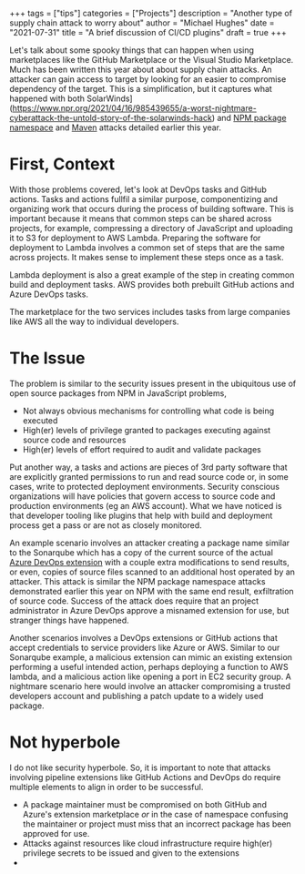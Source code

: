 +++
tags = ["tips"]
categories = ["Projects"]
description = "Another type of supply chain attack to worry about"
author = "Michael Hughes"
date = "2021-07-31"
title = "A brief discussion of CI/CD plugins"
draft = true
+++

Let's talk about some spooky things that can happen when using marketplaces like the GitHub Marketplace or the Visual Studio Marketplace. Much has been written
this year about about supply chain attacks. An attacker can gain access to target by looking for an easier to compromise dependency of the target. This is a 
simplification, but it captures what happened with both SolarWinds](https://www.npr.org/2021/04/16/985439655/a-worst-nightmare-cyberattack-the-untold-story-of-the-solarwinds-hack) and [NPM package namespace](https://blog.sonatype.com/dependency-hijacking-software-supply-chain-attack-hits-more-than-35-organizations) and [Maven](https://blog.sonatype.com/malware-removed-from-maven-central) attacks detailed earlier this year.

<!--more-->

# First, Context

With those problems covered, let's look at DevOps tasks and GitHub actions. Tasks and actions fullfil a similar purpose, componentizing and organizing work
that occurs during the process of building software. This is important because it means that common steps can be shared across projects, for example, compressing 
a directory of JavaScript and uploading it to S3 for deployment to AWS Lambda. Preparing the software for deployment to Lambda involves a common set of steps that are
the same across projects. It makes sense to implement these steps once as a task.

Lambda deployment is also a great example of the step in creating common build and deployment tasks. AWS provides both prebuilt GitHub actions and Azure DevOps tasks.

The marketplace for the two services includes tasks from large companies like AWS all the way to individual developers.

# The Issue

The problem is similar to the security issues present in the ubiquitous use of open source packages from NPM in JavaScript problems,

- Not always obvious mechanisms for controlling what code is being executed
- High(er) levels of privilege granted to packages executing against source code and resources
- High(er) levels of effort required to audit and validate packages

Put another way, a tasks and actions are pieces of 3rd party software that are explicitly granted permissions to run and read source code or, in some cases, write to protected deployment environments. Security conscious organizations will have policies that govern access to source code and production environments (eg an AWS account). What we have noticed is that developer tooling like plugins that help with build and deployment process get a pass or are not as closely monitored.

An example scenario involves an attacker creating a package name similar to the Sonarqube which has a copy of the current source of the actual [Azure DevOps extension](https://github.com/SonarSource/sonar-scanner-vsts) with a couple extra modifications to send results, or even, copies of source files scanned to an additional host operated by an attacker. This attack is similar the NPM package namespace attacks demonstrated earlier this year on NPM with the same end result, exfiltration of source code. Success of the
attack does require that an project administrator in Azure DevOps approve a misnamed extension for use, but stranger things have happened.

Another scenarios involves a DevOps extensions or GitHub actions that accept credentials to service providers like Azure or AWS. Similar to our Sonarqube example, a malicious extension can mimic an existing extension performing a useful intended action, perhaps deploying a function to AWS lambda, and a malicious action like opening a port in EC2 security group. A nightmare scenario here would involve an attacker compromising a trusted developers account and publishing a patch update to a widely used package.

# Not hyperbole

I do not like security hyperbole. So, it is important to note that attacks involving pipeline extensions like GitHub Actions and DevOps do require multiple elements to align in order to be successful.

- A package maintainer must be compromised on both GitHub and Azure's extension marketplace _or_ in the case of namespace confusing the maintainer or project must miss that an incorrect package has been approved for use.
- Attacks against resources like cloud infrastructure require high(er) privilege secrets to be issued and given to the extensions
- 
